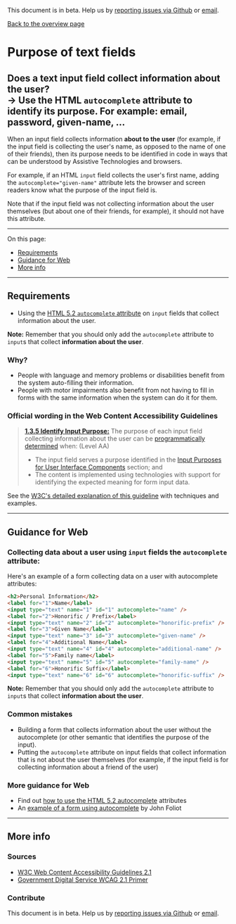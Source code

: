 This document is in beta. Help us by [reporting issues via Github](https://github.com/jfhector/accessibility-guidelines) or [email](mailto:jeanfrancois.hector@googlemail.com).

[Back to the overview page](./../index.html)

# Purpose of text fields

## Does a text input field collect information about the user?<br />&rarr; Use the HTML <code>autocomplete</code> attribute to identify its purpose. For example: email, password, given-name, ...

When an input field collects information **about to the user** (for example, if the input field is collecting the user's name, as opposed to the name of one of their friends), then its purpose needs to be identified in code in ways that can be understood by Assistive Technologies and browsers.

For example, if an HTML `input` field collects the user's first name, adding the `autocomplete="given-name"` attribute lets the browser and screen readers know what the purpose of the input field is.

Note that if the input field was not collecting information about the user themselves (but about one of their friends, for example), it should not have this attribute.

---

On this page:

- [Requirements](#requirements)
- [Guidance for Web](#guidance-for-web)
- [More info](#more-info)

---

## Requirements

- Using the [HTML 5.2 `autocomplete` attribute](https://www.w3.org/TR/html52/sec-forms.html#sec-autofill) on `input` fields that collect information about the user.

**Note:** Remember that you should only add the `autocomplete` attribute to `input`s that collect **information about the user**.

### Why?

- People with language and memory problems or disabilities benefit from the system auto-filling their information.
- People with motor impairments also benefit from not having to fill in forms with the same information when the system can do it for them.

### Official wording in the Web Content Accessibility Guidelines

> [**1.3.5 Identify Input Purpose:**](https://www.w3.org/WAI/WCAG21/Understanding/identify-input-purpose.html) The purpose of each input field collecting information about the user can be [programmatically determined](https://www.w3.org/WAI/WCAG21/Understanding/identify-input-purpose.html#dfn-programmatically-determined) when: (Level AA)
>
> - The input field serves a purpose identified in the [Input Purposes for User Interface Components](https://www.w3.org/TR/WCAG21/#input-purposes) section; and
> - The content is implemented using technologies with support for identifying the expected meaning for form input data.

See the [W3C's detailed explanation of this guideline](https://www.w3.org/WAI/WCAG21/Understanding/identify-input-purpose.html) with techniques and examples.

---

## Guidance for Web

### Collecting data about a user using `input` fields the `autocomplete` attribute:

Here's an example of a form collecting data on a user with autocomplete attributes:

```html
<h2>Personal Information</h2>
<label for="1">Name</label>
<input type="text" name="1" id="1" autocomplete="name" />
<label for="2">Honorific / Prefix</label>
<input type="text" name="2" id="2" autocomplete="honorific-prefix" />
<label for="3">Given Name</label>
<input type="text" name="3" id="3" autocomplete="given-name" />
<label for="4">Additional Name</label>
<input type="text" name="4" id="4" autocomplete="additional-name" />
<label for="5">Family name</label>
<input type="text" name="5" id="5" autocomplete="family-name" />
<label for="6">Honorific Suffix</label>
<input type="text" name="6" id="6" autocomplete="honorific-suffix" />
```

**Note:** Remember that you should only add the `autocomplete` attribute to `input`s that collect **information about the user**.

### Common mistakes

- Building a form that collects information about the user without the autocomplete (or other semantic that identifies the purpose of the input).
- Putting the `autocomplete` attribute on input fields that collect information that is not about the user themselves (for example, if the input field is for collecting information about a friend of the user)

### More guidance for Web

- Find out [how to use the HTML 5.2 autocomplete](https://www.w3.org/WAI/WCAG21/Techniques/html/H98) attributes
- An [example of a form using autocomplete](http://john.foliot.ca/demos/autofill.php) by John Foliot

---

## More info

### Sources

- [W3C Web Content Accessibility Guidelines 2.1](https://www.w3.org/TR/WCAG21/)
- [Government Digital Service WCAG 2.1 Primer](https://alphagov.github.io/wcag-primer/)

### Contribute

This document is in beta. Help us by [reporting issues via Github](https://github.com/jfhector/accessibility-guidelines) or [email](mailto:jeanfrancois.hector@googlemail.com).
